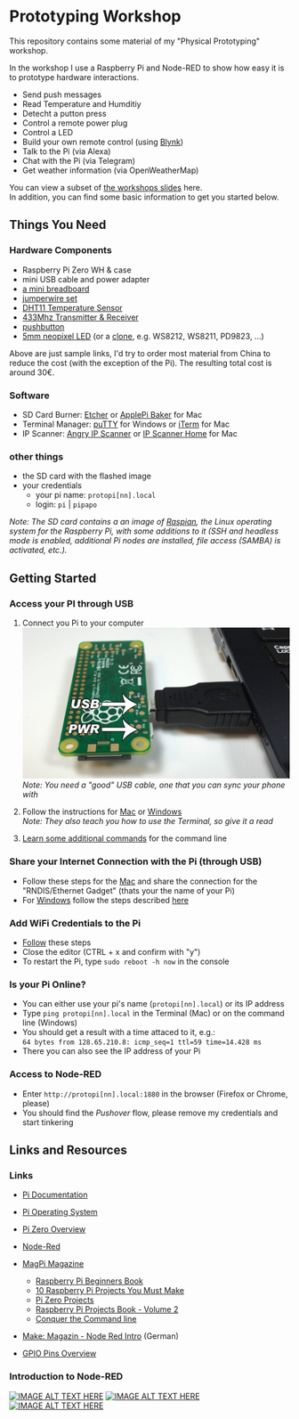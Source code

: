 # Prototyping Workshop

This repository contains some material of my "Physical Prototyping" workshop.  

In the workshop I use a Raspberry Pi and Node-RED to show how easy it is to prototype hardware interactions. 

- Send push messages 
- Read Temperature and Humditiy
- Detecht a putton press
- Control a remote power plug
- Control a LED
- Build your own remote control (using [Blynk](https://www.blynk.cc/))
- Talk to the Pi (via Alexa)
- Chat with the Pi (via Telegram)
- Get weather information (via OpenWeatherMap)

You can view a subset of [the workshops slides](prototyping_masterclass_slides.pdf) here.  
In addition, you can find some basic information to get you started below.


## Things You Need

### Hardware Components
- Raspberry Pi Zero WH & case 
- mini USB cable and power adapter
- [a mini breadboard](https://www.amazon.de/Aukru-Superregeneration-Transmitter-Modul-receiver-module/dp/B00OLI93IC/)
- [jumperwire set](https://www.amazon.de/Female-Female-Male-Female-Male-Male-Steckbr%C3%BCcken-Drahtbr%C3%BCcken-bunt/dp/B01EV70C78/)
- [DHT11 Temperature Sensor](https://www.amazon.de/AZDelivery-Temperatur-Luftfeuchtigkeitssensor-Arduino-Raspberry/dp/B078S7FCZ9/)
- [433Mhz Transmitter & Receiver](https://www.amazon.de/Aukru-Superregeneration-Transmitter-Modul-receiver-module/dp/B00OLI93IC/)
- [pushbutton](https://www.amazon.de/Gaoxing-Tech-Miniatur-Momentary-Leiterplatte/dp/B06Y36YMF4/)
- [5mm neopixel LED](https://www.amazon.de/NEOPIXEL-THRU-DIFFUSE-ADAFRUIT-INDUSTRIES/dp/B01186GO4A/) (or a [clone](https://hackaday.com/2014/06/25/here-come-the-rgb-led-clones/), e.g. WS8212, WS8211, PD9823, ...)


Above are just sample links, I'd try to order most material from China to reduce the cost (with the exception of the Pi). 
The resulting total cost is around 30€. 

### Software
- SD Card Burner: [Etcher](https://etcher.io/) or [ApplePi Baker](https://www.tweaking4all.com/software/macosx-software/macosx-apple-pi-baker/) for Mac
- Terminal Manager: [puTTY](https://www.chiark.greenend.org.uk/~sgtatham/putty/latest.html) for Windows or [iTerm](https://iterm2.com/) for Mac
- IP Scanner: [Angry IP Scanner](http://angryip.org/download/) or [IP Scanner Home](https://itunes.apple.com/us/app/ip-scanner-home/id422293948) for Mac


### other things
- the SD card with the flashed image
- your credentials
  - your pi name: `protopi[nn].local`
  - login: `pi` | `pipapo`

*Note: The SD card contains a an image of [Raspian](https://www.raspberrypi.org/downloads/raspbian/), the Linux operating system for the Raspberry Pi, with some additions to it (SSH and headless mode is enabled, additional Pi nodes are installed, file access (SAMBA) is activated, etc.).*


## Getting Started

### Access your PI through USB

1. Connect you Pi to your computer  ![img](pi_usb.jpg)    *Note: You need a "good" USB cable, one that you can sync your phone with*  

2. Follow the instructions for [Mac](https://www.thepolyglotdeveloper.com/2016/06/connect-raspberry-pi-zero-usb-cable-ssh/) or [Windows](http://www.circuitbasics.com/raspberry-pi-zero-ethernet-gadget/)  
  *Note: They also teach you how to use the Terminal, so give it a read*  
  
3. [Learn some additional commands](https://randomnerdtutorials.com/learning-basic-linux-commands-raspberry-pi-cheat-sheet/) for the command line

### Share your Internet Connection with the Pi (through USB)
- Follow these steps for the [Mac](https://www.mactip.net/share-internet-connection-mac/) and share the connection for the "RNDIS/Ethernet Gadget" (thats your the name of your Pi)
- For [Windows](https://www.wired.com/2015/07/share-not-share-wi-fi-windows-10/) follow the steps described [here](https://www.wired.com/2015/07/share-not-share-wi-fi-windows-10/)

### Add WiFi Credentials to the Pi
- [Follow](https://www.raspberrypi.org/documentation/configuration/wireless/wireless-cli.md) these steps
- Close the editor (CTRL + x and confirm with "y")
- To restart the Pi, type `sudo reboot -h now` in the console

### Is your Pi Online?
- You can either use your pi's name (`protopi[nn].local`) or its IP address
- Type `ping protopi[nn].local` in the Terminal (Mac) or on the command line (Windows)
- You should get a result with a time attaced to it, e.g.:   
  `64 bytes from 128.65.210.8: icmp_seq=1 ttl=59 time=14.428 ms`
- There you can also see the IP address of your Pi

### Access to Node-RED
- Enter `http://protopi[nn].local:1880` in the browser (Firefox or Chrome, please)
- You should find the *Pushover* flow, please remove my credentials and start tinkering

## Links and Resources
### Links
- [Pi Documentation](https://www.raspberrypi.org/documentation/)
- [Pi Operating System](https://www.raspberrypi.org/downloads/raspbian/)
- [Pi Zero Overview](https://learn.sparkfun.com/tutorials/getting-started-with-the-raspberry-pi-zero-wireless/all)
- [Node-Red](https://nodered.org/)
- [MagPi Magazine](https://www.raspberrypi.org/magpi/issues/)
  - [Raspberry Pi Beginners Book](https://www.raspberrypi.org/magpi/issues/beginners-1/)
  - [10 Raspberry Pi Projects You Must Make](https://www.raspberrypi.org/magpi/issues/61/)
  - [Pi Zero Projects](https://www.raspberrypi.org/magpi/issues/42/)
  - [Raspberry Pi Projects Book - Volume 2](https://www.raspberrypi.org/magpi/issues/projects-2/)
  - [Conquer the Command line](https://www.raspberrypi.org/magpi/issues/essentials-bash-vol1/)
- [Make: Magazin - Node Red Intro](https://www.heise.de/select/make/2016/14/1481475895404875) (German)

- [GPIO Pins Overview](https://pinout.xyz/)


### Introduction to Node-RED
[![IMAGE ALT TEXT HERE](http://img.youtube.com/vi/3AR432bguOY/0.jpg)](http://www.youtube.com/watch?v=3AR432bguOY)
[![IMAGE ALT TEXT HERE](http://img.youtube.com/vi/V0SmNcIYCtQ/0.jpg)](http://www.youtube.com/watch?v=V0SmNcIYCtQ)
[![IMAGE ALT TEXT HERE](http://img.youtube.com/vi/bovIZtgL68E/0.jpg)](http://www.youtube.com/watch?v=bovIZtgL68E)





